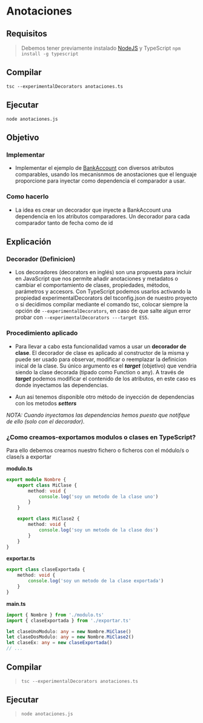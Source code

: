 # Anotaciones

## Requisitos
> Debemos tener previamente instalado [NodeJS](https://nodejs.org/en/) y TypeScript `npm install -g typescript`

## Compilar
`tsc --experimentalDecorators anotaciones.ts`
## Ejecutar
`node anotaciones.js`


## Objetivo

### Implementar 

- Implementar el ejemplo de [BankAccount](http://dodero.github.io/iiss/iiss-oop-3/#ejercicio-identificador-de-bankaccount-con-inyeccion-de-dependencias) con diversos atributos comparables, usando los mecanisnmos de anostaciones que el lenguaje proporcione para inyectar como dependencia el comparador a usar.

### Como hacerlo

- La idea es crear un decorador que inyecte a BankAccount una dependencia en los atributos comparadores.
Un decorador para cada comparador tanto de fecha como de id

## Explicación

### Decorador (Definicion)
- Los decoradores (decorators en inglés) son una propuesta para incluir en JavaScript que nos permite añadir anotaciones y metadatos o cambiar el comportamiento de clases, propiedades, métodos, parámetros y accesors. Con TypeScript podemos usarlos activando la propiedad experimentalDecorators del tsconfig.json de nuestro proyecto o si decidimos compilar mediante el comando tsc, colocar siempre la opción de ```--experimentalDecorators```, en caso de que salte algun error probar con ```--experimentalDecorators ---target ES5```.

### Procedimiento aplicado
- Para llevar a cabo esta funcionalidad vamos a usar un **decorador de clase**.
El decorador de clase es aplicado al constructor de la misma y puede ser usado para observar, modificar o reemplazar la definicion inical de la clase. Su único argumento es el ***target*** (objetivo) que vendria siendo
la clase decorada (tipado como Function o any).
A través de ***target*** podemos modificar el contenido de los atributos, en este caso es donde inyectamos las
dependencias.

- Aun asi tenemos disponible otro método de inyección de dependencias con los metodos ***setters***

*NOTA: Cuando inyectamos las dependencias hemos puesto que notifque de ello (solo con el decorador).*

### ¿Como creamos-exportamos modulos o clases en TypeScript?
Para ello debemos crearnos nuestro fichero o ficheros con el módulo/s o clase/s a exportar


**modulo.ts**
```TYPESCRIPT
export module Nombre {
    export class MiClase {
        method: void {
            console.log('soy un metodo de la clase uno')
        }
    }

    export class MiClase2 {
        method: void {
            console.log('soy un metodo de la clase dos')
        }
    }
}
```
**exportar.ts**
```TYPESCRIPT
export class claseExportada {
    method: void {
        console.log('soy un metodo de la clase exportada')
    }
}
```
**main.ts**
```TYPESCRIPT
import { Nombre } from './modulo.ts'
import { claseExportada } from './exportar.ts'

let claseUnoModulo: any = new Nombre.MiClase()
let claseDosModulo: any = new Nombre.MiClase2()
let claseEx: any = new claseExportada()
// ...
```


## Compilar
> `tsc --experimentalDecorators anotaciones.ts`
## Ejecutar
>`node anotaciones.js`
